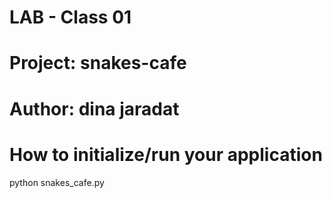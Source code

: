 # LAB - Class 01
# Project: snakes-cafe
# Author: dina jaradat
# How to initialize/run your application
python snakes_cafe.py